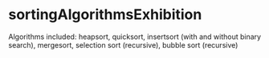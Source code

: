 # sortingAlgorithmsExhibition
Algorithms included: heapsort, quicksort, insertsort (with and without binary search), mergesort, selection sort (recursive), bubble sort (recursive)
